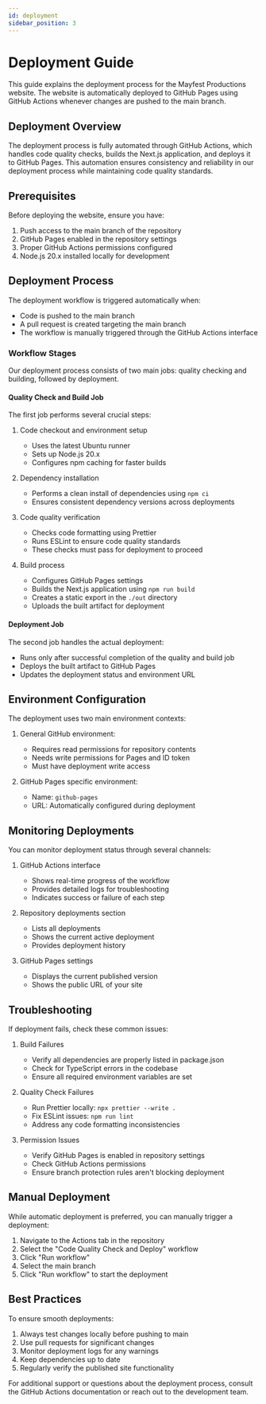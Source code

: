 ```yaml
---
id: deployment
sidebar_position: 3
---
```


# Deployment Guide

This guide explains the deployment process for the Mayfest Productions website. The website is automatically deployed to GitHub Pages using GitHub Actions whenever changes are pushed to the main branch.

## Deployment Overview

The deployment process is fully automated through GitHub Actions, which handles code quality checks, builds the Next.js application, and deploys it to GitHub Pages. This automation ensures consistency and reliability in our deployment process while maintaining code quality standards.

## Prerequisites

Before deploying the website, ensure you have:

1. Push access to the main branch of the repository
2. GitHub Pages enabled in the repository settings
3. Proper GitHub Actions permissions configured
4. Node.js 20.x installed locally for development

## Deployment Process

The deployment workflow is triggered automatically when:

- Code is pushed to the main branch
- A pull request is created targeting the main branch
- The workflow is manually triggered through the GitHub Actions interface

### Workflow Stages

Our deployment process consists of two main jobs: quality checking and building, followed by deployment.

#### Quality Check and Build Job

The first job performs several crucial steps:

1. Code checkout and environment setup

   - Uses the latest Ubuntu runner
   - Sets up Node.js 20.x
   - Configures npm caching for faster builds

2. Dependency installation

   - Performs a clean install of dependencies using `npm ci`
   - Ensures consistent dependency versions across deployments

3. Code quality verification

   - Checks code formatting using Prettier
   - Runs ESLint to ensure code quality standards
   - These checks must pass for deployment to proceed

4. Build process
   - Configures GitHub Pages settings
   - Builds the Next.js application using `npm run build`
   - Creates a static export in the `./out` directory
   - Uploads the built artifact for deployment

#### Deployment Job

The second job handles the actual deployment:

- Runs only after successful completion of the quality and build job
- Deploys the built artifact to GitHub Pages
- Updates the deployment status and environment URL

## Environment Configuration

The deployment uses two main environment contexts:

1. General GitHub environment:

   - Requires read permissions for repository contents
   - Needs write permissions for Pages and ID token
   - Must have deployment write access

2. GitHub Pages specific environment:
   - Name: `github-pages`
   - URL: Automatically configured during deployment

## Monitoring Deployments

You can monitor deployment status through several channels:

1. GitHub Actions interface

   - Shows real-time progress of the workflow
   - Provides detailed logs for troubleshooting
   - Indicates success or failure of each step

2. Repository deployments section

   - Lists all deployments
   - Shows the current active deployment
   - Provides deployment history

3. GitHub Pages settings
   - Displays the current published version
   - Shows the public URL of your site

## Troubleshooting

If deployment fails, check these common issues:

1. Build Failures

   - Verify all dependencies are properly listed in package.json
   - Check for TypeScript errors in the codebase
   - Ensure all required environment variables are set

2. Quality Check Failures

   - Run Prettier locally: `npx prettier --write .`
   - Fix ESLint issues: `npm run lint`
   - Address any code formatting inconsistencies

3. Permission Issues
   - Verify GitHub Pages is enabled in repository settings
   - Check GitHub Actions permissions
   - Ensure branch protection rules aren't blocking deployment

## Manual Deployment

While automatic deployment is preferred, you can manually trigger a deployment:

1. Navigate to the Actions tab in the repository
2. Select the "Code Quality Check and Deploy" workflow
3. Click "Run workflow"
4. Select the main branch
5. Click "Run workflow" to start the deployment

## Best Practices

To ensure smooth deployments:

1. Always test changes locally before pushing to main
2. Use pull requests for significant changes
3. Monitor deployment logs for any warnings
4. Keep dependencies up to date
5. Regularly verify the published site functionality

For additional support or questions about the deployment process, consult the GitHub Actions documentation or reach out to the development team.
